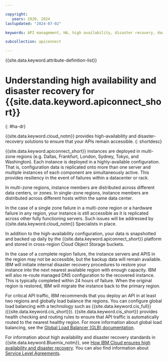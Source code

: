 ```yaml
---

copyright:
   years: 2020, 2024
lastupdated: "2024-07-02"

keywords: API management, HA, high availability, disaster recovery, downtime, down time, failure, catasrophe, region, multizone region, MZR, API Connect

subcollection: apiconnect

---
```


{{site.data.keyword.attribute-definition-list}}

# Understanding high availability and disaster recovery for {{site.data.keyword.apiconnect_short}}

{: #ha-dr}

{{site.data.keyword.cloud_notm}} provides high-availability and disaster-recovery solutions to ensure that your APIs remain accessible.
{: shortdesc}

{{site.data.keyword.apiconnect_short}} instances are deployed in multi-zone regions (e.g. Dallas, Frankfurt, London, Sydney, Tokyo, and Washington). Each instance is deployed in a highly-available configuration. That is, configuration data is replicated onto more than one server and multiple instances of each component are simultaneously active. This provides resiliency in the event of failures within a datacenter or rack.

In multi-zone regions, instance members are distributed across different data centers, or zones.
In single-zone regions, instance members are distributed across different hosts within the same data center.

In the case of a single zone failure in a multi-zone region or a hardware failure in any region, your instance is still accessible as it is replicated across other fully functioning servers. Such issues will be addressed by {{site.data.keyword.cloud_notm}} Specialists in place.

In addition to the high-availability configuration, your data is snapshotted and backed up daily by the {{site.data.keyword.apiconnect_short}} platform and stored in cross-region Cloud Object Storage buckets.

In the case of a complete region failure, the instance servers and APIS in the region may not be accessible, but the backup data will remain available. IBM will initiate internal disaster recovery procedures to restore your instance into the next nearest available region with enough capacity. IBM will also re-route managed DNS configuration to the recovered instance. This is typically completed within 24 hours of failure. When the original region is restored, IBM will migrate the instance back to the primary region.

For critical API traffic, IBM recommends that you deploy an API in at least two regions and globally load balance the regions. You can configure global load balancing with a technology such as {{site.data.keyword.cis_full}} ({{site.data.keyword.cis_short}}). {{site.data.keyword.cis_short}} provides health checking and routing rules to ensure that API traffic is automatically routed to the nearest healthy region. For more information about global load balancing, see the [Global Load Balancer (GLB) documentation](/docs/infrastructure/cis?topic=cis-global-load-balancer-glb-concepts).

For information about high availability and disaster recovery standards in {{site.data.keyword.Bluemix_notm}}, see [How IBM Cloud ensures high availability and disaster recovery](/docs/overview?topic=overview-zero-downtime#zero-downtime). You can also find information about [Service Level Agreements](/docs/overview?topic=overview-zero-downtime#SLAs).
